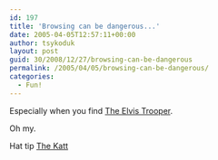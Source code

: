 ```yaml
---
id: 197
title: 'Browsing can be dangerous...'
date: 2005-04-05T12:57:11+00:00
author: tsykoduk
layout: post
guid: 30/2008/12/27/browsing-can-be-dangerous
permalink: /2005/04/05/browsing-can-be-dangerous/
categories:
  - Fun!
---
```

<p>Especially when you find <a href="http://www.elvistrooper.com/menu.htm">The Elvis Trooper</a>.</p>


<p>Oh my.</p>


<p>Hat tip <a href="http://blog.ziffdavis.com/katt/archive/2005/04/05/6521.aspx"> The Katt</a></p>